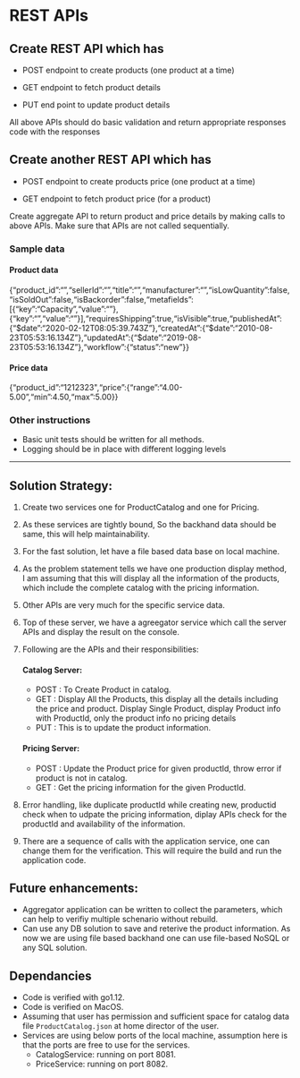 # REST APIs

## Create REST API which has

- POST endpoint to create products (one product at a time)

- GET endpoint to fetch product details

- PUT end point to update product details

All above APIs should do basic validation and return appropriate responses code with the responses

## Create another REST API which has

 - POST endpoint to create products price (one product at a time)

 - GET endpoint to fetch product price (for a product)

Create aggregate API to return product and price details by making calls to above APIs. Make sure that APIs are not called sequentially.

### Sample data
#### Product data
{“product_id”:“”,“sellerId”:“”,“title”:“”,“manufacturer”:“”,“isLowQuantity”:false,“isSoldOut”:false,“isBackorder”:false,“metafields”:[{“key”:“Capacity”,“value”:“”},{“key”:“”,“value”:“”}],“requiresShipping”:true,“isVisible”:true,“publishedAt”:{“$date”:“2020-02-12T08:05:39.743Z”},“createdAt”:{“$date”:“2010-08-23T05:53:16.134Z”},“updatedAt”:{“$date”:“2019-08-23T05:53:16.134Z”},“workflow”:{“status”:“new”}}

#### Price data
{“product_id”:“1212323",“price”:{“range”:“4.00-5.00”,“min”:4.50,“max”:5.00}}

### Other instructions
 - Basic unit tests should be written for all methods.
 - Logging should be in place with different logging levels

_________________________________________________________________________________________________

## Solution Strategy:
1. Create two services one for ProductCatalog and one for Pricing.
2. As these services are tightly bound, So the backhand data should be same, this will help maintainability.
3. For the fast solution, let have a file based data base on local machine. 
4. As the problem statement tells we have one production display method, I am assuming that this will display all the information of the products, which include the complete catalog with the pricing information.
5. Other APIs are very much for the specific service data.
6. Top of these server, we have a agreegator service which call the server APIs and display the result on the console.
7. Following are the APIs and their responsibilities:
    #### Catalog Server:
     - POST : To Create Product in catalog.
     - GET : Display All the Products, this display all the details including the price and product.
             Display Single Product, display Product info with ProductId, only the product info no pricing details
     - PUT : This is to update the product information.
    #### Pricing Server:
    - POST : Update the Product price for given productId, throw error if product is not in catalog.
    - GET : Get the pricing information for the given ProductId.

8. Error handling, like duplicate productId while creating new, productid check when to udpate the pricing information, diplay APIs check for the productId and availability of the information.

9. There are a sequence of calls with the application service, one can change them for the verification. This will require the build and run the application code.

## Future enhancements:
- Aggregator application can be written to collect the parameters, which can help to verifiy multiple schenario without rebuild.
- Can use any DB solution to save and reterive the product information. As now we are using file based backhand one can use file-based NoSQL or any SQL solution.


## Dependancies
- Code is verified with go1.12.
- Code is verified on MacOS.
- Assuming that user has permission and sufficient space for catalog data file `ProductCatalog.json` at home director of the user.
- Services are using below ports of the local machine, assumption here is that the ports are free to use for the services.
  - CatalogService: running on port 8081.
  - PriceService: running on port 8082.
